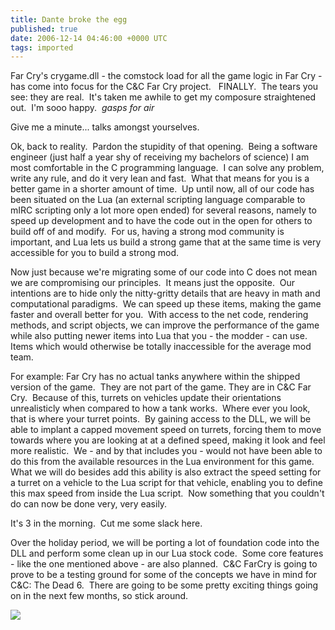 ```yaml
---
title: Dante broke the egg
published: true
date: 2006-12-14 04:46:00 +0000 UTC
tags: imported 
---
```

Far Cry's crygame.dll - the comstock load for all the game logic in Far Cry - has come into focus for the C&C Far Cry project.   FINALLY.  The tears you see: they are real.  It's taken me awhile to get my composure straightened out.  I'm sooo happy.  *gasps for air*

Give me a minute... talks amongst yourselves. 

Ok, back to reality.  Pardon the stupidity of that opening.  Being a software engineer (just half a year shy of receiving my bachelors of science) I am most comfortable in the C programming language.  I can solve any problem, write any rule, and do it very lean and fast.  What that means for you is a better game in a shorter amount of time.  Up until now, all of our code has been situated on the Lua (an external scripting language comparable to mIRC scripting only a lot more open ended) for several reasons, namely to speed up development and to have the code out in the open for others to build off of and modify.  For us, having a strong mod community is important, and Lua lets us build a strong game that at the same time is very accessible for you to build a strong mod. 

Now just because we're migrating some of our code into C does not mean we are compromising our principles.  It means just the opposite.  Our intentions are to hide only the nitty-gritty details that are heavy in math and computational paradigms.  We can speed up these items, making the game faster and overall better for you.  With access to the net code, rendering methods, and script objects, we can improve the performance of the game while also putting newer items into Lua that you - the modder - can use.  Items which would otherwise be totally inaccessible for the average mod team.

For example: Far Cry has no actual tanks anywhere within the shipped version of the game.  They are not part of the game. They are in C&C Far Cry.  Because of this, turrets on vehicles update their orientations unrealisticly when compared to how a tank works.  Where ever you look, that is where your turret points.  By gaining access to the DLL, we will be able to implant a capped movement speed on turrets, forcing them to move towards where you are looking at at a defined speed, making it look and feel more realistic.  We - and by that includes you - would not have been able to do this from the available resources in the Lua environment for this game.  What we will do besides add this ability is also extract the speed setting for a turret on a vehicle to the Lua script for that vehicle, enabling you to define this max speed from inside the Lua script.  Now something that you couldn't do can now be done very, very easily.

It's 3 in the morning.  Cut me some slack here. 

Over the holiday period, we will be porting a lot of foundation code into the DLL and perform some clean up in our Lua stock code.  Some core features - like the one mentioned above - are also planned.  C&C FarCry is going to prove to be a testing ground for some of the concepts we have in mind for C&C: The Dead 6.  There are going to be some pretty exciting things going on in the next few months, so stick around.  

![][1]

[1]: http://renevo.com/aggbug.aspx?PostID=413

